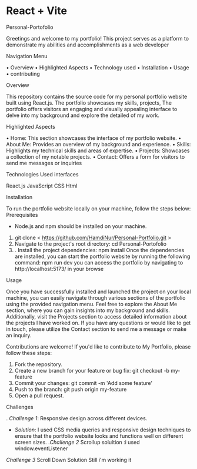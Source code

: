 # React + Vite


Personal-Portofolio
	
Greetings and welcome to my portfolio! This project serves as a platform to demonstrate my abilities and accomplishments as a web developer

Navigation Menu

•	Overview
•	Highlighted Aspects
•	Technology used
•	Installation 
•	Usage
•	contributing



 Overview
 
This repository contains the source code for my personal portfolio website built using React.js. The portfolio showcases my skills,
projects, The portfolio offers visitors an engaging and visually appealing interface to delve into my background and explore the detailed of my work.

Highlighted Aspects

•	Home: This section showcases the interface of my portfolio website.
•	About Me: Provides an overview of my background and experience.
•	Skills: Highlights my technical skills and areas of expertise.
•	Projects: Showcases a collection of my notable projects.
•	Contact: Offers a form for visitors to send me messages or inquiries

Technologies Used interfaces

React.js 
JavaScript
 CSS
Html

Installation


To run the portfolio website locally on your machine, follow the steps below:
 Prerequisites
- Node.js and npm should be installed on your machine.
1.   git clone < https://github.com/HamdiNur/Personal-Portfolio.git >
2. Navigate to the project's root directory: cd Personal-Portofolio
3. . Install the project dependencies: npm install
Once the dependencies are installed, you can start the portfolio website by running the following command: npm run dev
you can access the portfolio by navigating to   http://localhost:5173/ in your browse


Usage

Once you have successfully installed and launched the project on your local machine, you can easily navigate through various sections of the portfolio using the provided navigation menu.
Feel free to explore the About Me section, where you can gain insights into my background and skills. Additionally, visit the Projects section to access detailed information about the projects I have worked on.
If you have any questions or would like to get in touch, please utilize the Contact section to send me a message or make an inquiry.


Contributions are welcome! If you'd like to contribute to My Portfolio, please follow these steps:

1.	Fork the repository.
2.	Create a new branch for your feature or bug fix: git checkout -b my-feature
3.	Commit your changes: git commit -m 'Add some feature'
4.	Push to the branch: git push origin my-feature
5.	Open a pull request.

   Challenges 
   
. _Challenge 1_: Responsive design across different devices.

- _Solution_: I used CSS media queries and responsive design techniques to ensure that the portfolio website looks and functions well on different screen sizes.
  ._Challenge 2_ Scrollup
  solultion :i used window.eventListener

_Challenge 3_ Scroll Down
Solution Still i'm working it
















